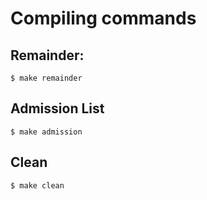 # Compiling commands

## Remainder:
```
$ make remainder
```

## Admission List 
```
$ make admission
```

## Clean
```
$ make clean
```